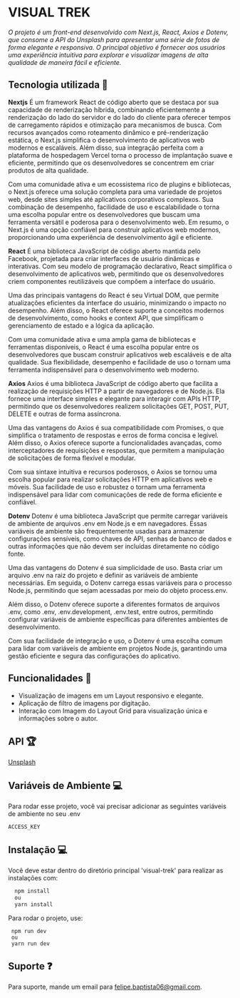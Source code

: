 
# VISUAL TREK

_O projeto é um front-end desenvolvido com Next.js, React, Axios e Dotenv, que consome a API do Unsplash para apresentar uma série de fotos de forma elegante e responsiva. O principal objetivo é fornecer aos usuários uma experiência intuitiva para explorar e visualizar imagens de alta qualidade de maneira fácil e eficiente._

## Tecnologia utilizada 🚀

**Nextjs** É um framework React de código aberto que se destaca por sua capacidade de renderização híbrida, combinando eficientemente a renderização do lado do servidor e do lado do cliente para oferecer tempos de carregamento rápidos e otimização para mecanismos de busca. Com recursos avançados como roteamento dinâmico e pré-renderização estática, o Next.js simplifica o desenvolvimento de aplicativos web modernos e escaláveis. Além disso, sua integração perfeita com a plataforma de hospedagem Vercel torna o processo de implantação suave e eficiente, permitindo que os desenvolvedores se concentrem em criar produtos de alta qualidade.

Com uma comunidade ativa e um ecossistema rico de plugins e bibliotecas, o Next.js oferece uma solução completa para uma variedade de projetos web, desde sites simples até aplicativos corporativos complexos. Sua combinação de desempenho, facilidade de uso e escalabilidade o torna uma escolha popular entre os desenvolvedores que buscam uma ferramenta versátil e poderosa para o desenvolvimento web. Em resumo, o Next.js é uma opção confiável para construir aplicativos web modernos, proporcionando uma experiência de desenvolvimento ágil e eficiente.

**React** É uma biblioteca JavaScript de código aberto mantida pelo Facebook, projetada para criar interfaces de usuário dinâmicas e interativas. Com seu modelo de programação declarativo, React simplifica o desenvolvimento de aplicativos web, permitindo que os desenvolvedores criem componentes reutilizáveis que compõem a interface do usuário.

Uma das principais vantagens do React é seu Virtual DOM, que permite atualizações eficientes da interface do usuário, minimizando o impacto no desempenho. Além disso, o React oferece suporte a conceitos modernos de desenvolvimento, como hooks e context API, que simplificam o gerenciamento de estado e a lógica da aplicação.

Com uma comunidade ativa e uma ampla gama de bibliotecas e ferramentas disponíveis, o React é uma escolha popular entre os desenvolvedores que buscam construir aplicativos web escaláveis e de alta qualidade. Sua flexibilidade, desempenho e facilidade de uso o tornam uma ferramenta indispensável para o desenvolvimento web moderno.

**Axios** Axios é uma biblioteca JavaScript de código aberto que facilita a realização de requisições HTTP a partir de navegadores e de Node.js. Ela fornece uma interface simples e elegante para interagir com APIs HTTP, permitindo que os desenvolvedores realizem solicitações GET, POST, PUT, DELETE e outras de forma assíncrona.

Uma das vantagens do Axios é sua compatibilidade com Promises, o que simplifica o tratamento de respostas e erros de forma concisa e legível. Além disso, o Axios oferece suporte a funcionalidades avançadas, como interceptadores de requisições e respostas, que permitem a manipulação de solicitações de forma flexível e modular.

Com sua sintaxe intuitiva e recursos poderosos, o Axios se tornou uma escolha popular para realizar solicitações HTTP em aplicativos web e móveis. Sua facilidade de uso e robustez o tornam uma ferramenta indispensável para lidar com comunicações de rede de forma eficiente e confiável.

**Dotenv** Dotenv é uma biblioteca JavaScript que permite carregar variáveis de ambiente de arquivos .env em Node.js e em navegadores. Essas variáveis de ambiente são frequentemente usadas para armazenar configurações sensíveis, como chaves de API, senhas de banco de dados e outras informações que não devem ser incluídas diretamente no código fonte.

Uma das vantagens do Dotenv é sua simplicidade de uso. Basta criar um arquivo .env na raiz do projeto e definir as variáveis de ambiente necessárias. Em seguida, o Dotenv carrega essas variáveis para o processo Node.js, permitindo que sejam acessadas por meio do objeto process.env.

Além disso, o Dotenv oferece suporte a diferentes formatos de arquivos .env, como .env, .env.development, .env.test, entre outros, permitindo configurar variáveis de ambiente específicas para diferentes ambientes de desenvolvimento.

Com sua facilidade de integração e uso, o Dotenv é uma escolha comum para lidar com variáveis de ambiente em projetos Node.js, garantindo uma gestão eficiente e segura das configurações do aplicativo.

## Funcionalidades 🌟

- Visualização de imagens em um Layout responsivo e elegante.
- Aplicação de filtro de imagens por digitação.
- Interação com Imagem do Layout Grid para visualização única e informações sobre o autor.

## API 🏆

[Unsplash](https://unsplash.com/documentation)

## Variáveis de Ambiente 💻

Para rodar esse projeto, você vai precisar adicionar as seguintes variáveis de ambiente no seu .env

`ACCESS_KEY`

## Instalação 💻

Você deve estar dentro do diretório principal 'visual-trek' para realizar as instalações com:

```bash
  npm install
  ou
  yarn install
```

Para rodar o projeto, use:

```
 npm run dev
 ou
 yarn run dev
```

## Suporte ❓

Para suporte, mande um email para <felipe.baptista06@gmail.com>.
